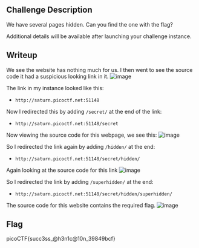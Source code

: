 ## Challenge Description
We have several pages hidden. Can you find the one with the flag?

Additional details will be available after launching your challenge instance.

## Writeup
We see the website has nothing much for us. I then went to see the source code it had a suspicious looking link in it.
![image](https://github.com/AKripper/COPS-CSOC/assets/167231621/1e68cd0d-5074-46cb-adb3-92fda524cd08)

The link in my instance looked like this:
- `http://saturn.picoctf.net:51148`


Now I redirected this by adding `/secret/` at the end of the link:
- `http://saturn.picoctf.net:51148/secret`


Now viewing the source code for this webpage, we see this:
![image](https://github.com/AKripper/COPS-CSOC/assets/167231621/51260b8a-f7a6-4b62-8004-e87ff3017106)

So I redirected the link again by adding `/hidden/` at the end:
- `http://saturn.picoctf.net:51148/secret/hidden/`


Again looking at the source code for this link
![image](https://github.com/AKripper/COPS-CSOC/assets/167231621/7955967a-b779-41ea-be0d-f8c100142f07)

So I redirected the link by adding `/superhidden/` at the end:
- `http://saturn.picoctf.net:51148/secret/hidden/superhidden/`

The source code for this website contains the required flag.
![image](https://github.com/AKripper/COPS-CSOC/assets/167231621/0680c441-39b6-4641-9a54-20c05c0c09bd)


## Flag
picoCTF{succ3ss_@h3n1c@10n_39849bcf}
